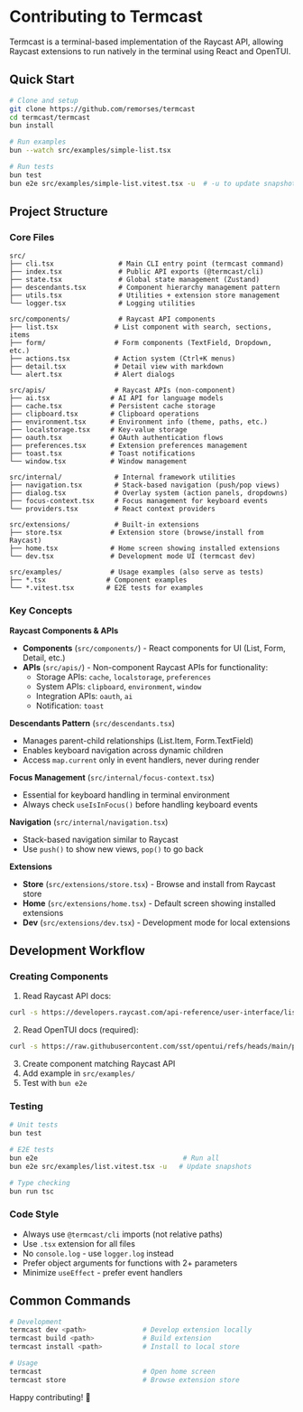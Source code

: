 # Contributing to Termcast

Termcast is a terminal-based implementation of the Raycast API, allowing Raycast extensions to run natively in the terminal using React and OpenTUI.

## Quick Start

```bash
# Clone and setup
git clone https://github.com/remorses/termcast
cd termcast/termcast
bun install

# Run examples
bun --watch src/examples/simple-list.tsx

# Run tests
bun test
bun e2e src/examples/simple-list.vitest.tsx -u  # -u to update snapshots
```

## Project Structure

### Core Files

```
src/
├── cli.tsx                # Main CLI entry point (termcast command)
├── index.tsx              # Public API exports (@termcast/cli)
├── state.tsx              # Global state management (Zustand)
├── descendants.tsx        # Component hierarchy management pattern
├── utils.tsx              # Utilities + extension store management
└── logger.tsx             # Logging utilities

src/components/            # Raycast API components
├── list.tsx              # List component with search, sections, items
├── form/                 # Form components (TextField, Dropdown, etc.)
├── actions.tsx           # Action system (Ctrl+K menus)
├── detail.tsx            # Detail view with markdown
└── alert.tsx             # Alert dialogs

src/apis/                 # Raycast APIs (non-component)
├── ai.tsx               # AI API for language models
├── cache.tsx            # Persistent cache storage
├── clipboard.tsx        # Clipboard operations
├── environment.tsx      # Environment info (theme, paths, etc.)
├── localstorage.tsx     # Key-value storage
├── oauth.tsx            # OAuth authentication flows
├── preferences.tsx      # Extension preferences management
├── toast.tsx            # Toast notifications
└── window.tsx           # Window management

src/internal/             # Internal framework utilities
├── navigation.tsx        # Stack-based navigation (push/pop views)
├── dialog.tsx            # Overlay system (action panels, dropdowns)
├── focus-context.tsx     # Focus management for keyboard events
└── providers.tsx         # React context providers

src/extensions/           # Built-in extensions
├── store.tsx            # Extension store (browse/install from Raycast)
├── home.tsx             # Home screen showing installed extensions
└── dev.tsx              # Development mode UI (termcast dev)

src/examples/            # Usage examples (also serve as tests)
├── *.tsx               # Component examples
└── *.vitest.tsx        # E2E tests for examples
```

### Key Concepts

**Raycast Components & APIs**

- **Components** (`src/components/`) - React components for UI (List, Form, Detail, etc.)
- **APIs** (`src/apis/`) - Non-component Raycast APIs for functionality:
  - Storage APIs: `cache`, `localstorage`, `preferences`
  - System APIs: `clipboard`, `environment`, `window`
  - Integration APIs: `oauth`, `ai`
  - Notification: `toast`

**Descendants Pattern** (`src/descendants.tsx`)

- Manages parent-child relationships (List.Item, Form.TextField)
- Enables keyboard navigation across dynamic children
- Access `map.current` only in event handlers, never during render

**Focus Management** (`src/internal/focus-context.tsx`)

- Essential for keyboard handling in terminal environment
- Always check `useIsInFocus()` before handling keyboard events

**Navigation** (`src/internal/navigation.tsx`)

- Stack-based navigation similar to Raycast
- Use `push()` to show new views, `pop()` to go back

**Extensions**

- **Store** (`src/extensions/store.tsx`) - Browse and install from Raycast store
- **Home** (`src/extensions/home.tsx`) - Default screen showing installed extensions
- **Dev** (`src/extensions/dev.tsx`) - Development mode for local extensions

## Development Workflow

### Creating Components

1. Read Raycast API docs:

```bash
curl -s https://developers.raycast.com/api-reference/user-interface/list.md
```

2. Read OpenTUI docs (required):

```bash
curl -s https://raw.githubusercontent.com/sst/opentui/refs/heads/main/packages/react/README.md
```

3. Create component matching Raycast API
4. Add example in `src/examples/`
5. Test with `bun e2e`

### Testing

```bash
# Unit tests
bun test

# E2E tests
bun e2e                                    # Run all
bun e2e src/examples/list.vitest.tsx -u   # Update snapshots

# Type checking
bun run tsc
```

### Code Style

- Always use `@termcast/cli` imports (not relative paths)
- Use `.tsx` extension for all files
- No `console.log` - use `logger.log` instead
- Prefer object arguments for functions with 2+ parameters
- Minimize `useEffect` - prefer event handlers

## Common Commands

```bash
# Development
termcast dev <path>              # Develop extension locally
termcast build <path>            # Build extension
termcast install <path>          # Install to local store

# Usage
termcast                         # Open home screen
termcast store                   # Browse extension store
```

Happy contributing! 🚀
